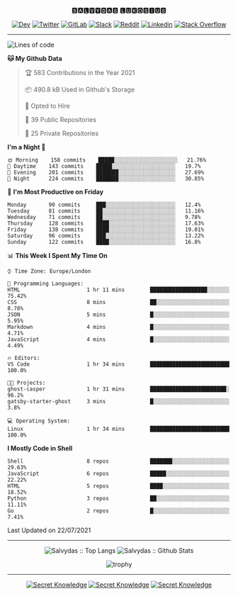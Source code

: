 <div align="center">
  
🆂🅰🅻🆅🆈🅳🅰🆂 🅻🆄🅺🅾🆂🅸🆄🆂 

  
[![Dev](https://img.shields.io/badge/-DEV-222222?style=flat-square&logo=dev.to&logoColor=white&link=https://dev.to/sso/)](https://dev.to/sso/)
[![Twitter](https://img.shields.io/badge/-Twitter-222222?style=flat-square&logo=twitter&logoColor=white&link=https://twitter.com/digital_wizz/)](https://twitter.com/digital_wizz/)
[![GitLab](https://img.shields.io/badge/-GitLab-222222?style=flat-square&logo=GitLab&logoColor=white&link=https://gitlab.com/ss-o/)](https://gitlab.com/ss-o/)
[![Slack](https://img.shields.io/badge/-Slack-222222?style=flat-square&logo=Slack&logoColor=white&link=https://digital-teams.slack.com/)](https://digital-teams.slack.com/)
[![Reddit](https://img.shields.io/badge/-Reddit-222222?style=flat-square&logo=Reddit&logoColor=white&link=https://https://www.reddit.com/user/ss-o/)](https://www.reddit.com/user/ss-o/)
[![Linkedin](https://img.shields.io/badge/-LinkedIn-222222?style=flat-square&logo=Linkedin&logoColor=white&link=https://www.linkedin.com/in/digital-clouds/)](https://www.linkedin.com/in/digital-clouds/)
[![Stack Overflow](https://img.shields.io/badge/-Stack%20Overflow-222222?style=flat-square&logo=stack-overflow&logoColor=white&link=https://stackoverflow.com/users/13893752/salvydas-lukosius)](https://stackoverflow.com/users/13893752/salvydas-lukosius)

</div>

---

<!--START_SECTION:waka-->
![Lines of code](https://img.shields.io/badge/From%20Hello%20World%20I%27ve%20Written-2.1%20million%20lines%20of%20code-blue)

**🐱 My Github Data** 

> 🏆 583 Contributions in the Year 2021
 > 
> 📦 490.8 kB Used in Github's Storage 
 > 
> 💼 Opted to Hire
 > 
> 📜 39 Public Repositories 
 > 
> 🔑 25 Private Repositories  
 > 
**I'm a Night 🦉** 

```text
🌞 Morning    158 commits    █████░░░░░░░░░░░░░░░░░░░░   21.76% 
🌆 Daytime    143 commits    █████░░░░░░░░░░░░░░░░░░░░   19.7% 
🌃 Evening    201 commits    ███████░░░░░░░░░░░░░░░░░░   27.69% 
🌙 Night      224 commits    ███████░░░░░░░░░░░░░░░░░░   30.85%

```
📅 **I'm Most Productive on Friday** 

```text
Monday       90 commits     ███░░░░░░░░░░░░░░░░░░░░░░   12.4% 
Tuesday      81 commits     ██░░░░░░░░░░░░░░░░░░░░░░░   11.16% 
Wednesday    71 commits     ██░░░░░░░░░░░░░░░░░░░░░░░   9.78% 
Thursday     128 commits    ████░░░░░░░░░░░░░░░░░░░░░   17.63% 
Friday       138 commits    ████░░░░░░░░░░░░░░░░░░░░░   19.01% 
Saturday     96 commits     ███░░░░░░░░░░░░░░░░░░░░░░   13.22% 
Sunday       122 commits    ████░░░░░░░░░░░░░░░░░░░░░   16.8%

```


📊 **This Week I Spent My Time On** 

```text
⌚︎ Time Zone: Europe/London

💬 Programming Languages: 
HTML                     1 hr 11 mins        ██████████████████░░░░░░░   75.42% 
CSS                      8 mins              ██░░░░░░░░░░░░░░░░░░░░░░░   8.78% 
JSON                     5 mins              █░░░░░░░░░░░░░░░░░░░░░░░░   5.95% 
Markdown                 4 mins              █░░░░░░░░░░░░░░░░░░░░░░░░   4.71% 
JavaScript               4 mins              █░░░░░░░░░░░░░░░░░░░░░░░░   4.49%

🔥 Editors: 
VS Code                  1 hr 34 mins        █████████████████████████   100.0%

🐱‍💻 Projects: 
ghost-casper             1 hr 31 mins        ████████████████████████░   96.2% 
gatsby-starter-ghost     3 mins              █░░░░░░░░░░░░░░░░░░░░░░░░   3.8%

💻 Operating System: 
Linux                    1 hr 34 mins        █████████████████████████   100.0%

```

**I Mostly Code in Shell** 

```text
Shell                    8 repos             ███████░░░░░░░░░░░░░░░░░░   29.63% 
JavaScript               6 repos             █████░░░░░░░░░░░░░░░░░░░░   22.22% 
HTML                     5 repos             ████░░░░░░░░░░░░░░░░░░░░░   18.52% 
Python                   3 repos             ██░░░░░░░░░░░░░░░░░░░░░░░   11.11% 
Go                       2 repos             █░░░░░░░░░░░░░░░░░░░░░░░░   7.41%

```



 Last Updated on 22/07/2021
<!--END_SECTION:waka-->

---

<div align=center>

![Salvydas :: Top Langs](https://github-readme-stats.vercel.app/api/top-langs/?username=ss-o&langs_count=8&card_width=300&theme=blue-green&layout=compact)
![Salvydas :: Github Stats](https://github-readme-stats.vercel.app/api?username=ss-o&theme=blue-green&layout=compact&no-frame=true)
 
![trophy](https://github-profile-trophy.vercel.app/?username=ss-o&theme=darkhub&rank=SSS,SS,S,AAA,AA,A,B,C&no-frame=true)

---


[![Secret Knowledge](https://github-readme-stats.vercel.app/api/pin/?username=github&repo=government.github.com&card_width=150&theme=blue-green&layout=compact)](https://github.com/github/government.github.com)
[![Secret Knowledge](https://github-readme-stats.vercel.app/api/pin/?username=ss-o&repo=the-book-of-secret-knowledge&card_width=150&theme=blue-green&layout=compact)](https://github.com/ss-o/the-book-of-secret-knowledge)
[![Secret Knowledge](https://github-readme-stats.vercel.app/api/pin/?username=security-io&repo=shodan-eye&card_width=150&theme=blue-green)](https://github.com/security-io/shodan-eye)

</div>
